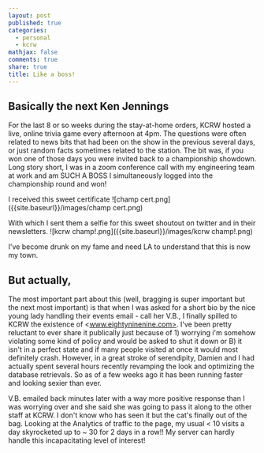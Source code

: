```yaml
---
layout: post
published: true
categories:
  - personal
  - kcrw
mathjax: false
comments: true
share: true
title: Like a boss!
---
```

## Basically the next Ken Jennings

For the last 8 or so weeks during the stay-at-home orders, KCRW hosted a live, online trivia game every afternoon at 4pm. The questions were often related to news bits that had been on the show in the previous several days, or just random facts sometimes related to the station. The bit was, if you won one of those days you were invited back to a championship showdown. Long story short, I was in a zoom conference call with my engineering team at work and am SUCH A BOSS I simultaneously logged into the championship round and won!

I received this sweet certificate
![champ cert.png]({{site.baseurl}}/images/champ cert.png)

With which I sent them a selfie for this sweet shoutout on twitter and in their newsletters.
![kcrw champ!.png]({{site.baseurl}}/images/kcrw champ!.png)

I've become drunk on my fame and need LA to understand that this is now my town.

## But actually, 

The most important part about this (well, bragging is super important but the next most important) is that when I was asked for a short bio by the nice young lady handling their events email - call her V.B., I finally spilled to KCRW the existence of <www.eightyninenine.com>. I've been pretty reluctant to ever share it publically just because of 1) worrying i'm somehow violating some kind of policy and would be asked to shut it down or B) it isn't in a perfect state and if many people visited at once it would most definitely crash. However, in a great stroke of serendipity, Damien and I had actually spent several hours recently revamping the look and optimizing the database retrievals. So as of a few weeks ago it has been running faster and looking sexier than ever. 

V.B. emailed back minutes later with a way more positive response than I was worrying over and she said she was going to pass it along to the other staff at KCRW. I don't know who has seen it but the cat's finally out of the bag. Looking at the Analytics of traffic to the page, my usual < 10 visits a day skyrocketed up to ~ 30 for 2 days in a row!! My server can hardly handle this incapacitating level of interest!